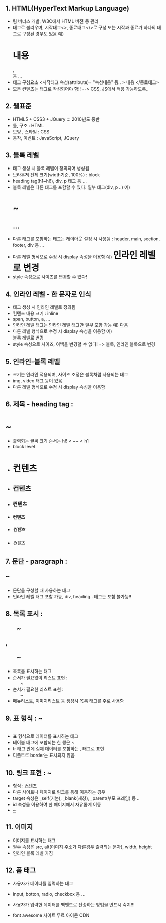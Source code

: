 ## 1. HTML(HyperText Markup Language)
- 팀 버너스 개발, W3C에서 HTML 버전 등 관리
- 태그로 불리우며, 시작태그<>, 종료태그</>로 구성
  또는 시작과 종료가 하나의 태그로 구성된 경우도 있음
  예) <h1>내용</h1>, <br/> 등 ...
- 태그 구성요소
  <시작태그  속성(attribute)= "속성내용" 등.. >  내용 </종료태그>
- 모든 컨텐츠는 태그로 작성되어야 함!! --> CSS, JS에서 적용 가능하도록..

## 2. 웹표준
- HTML5 + CSS3 + JQuery  ::: 2010년도 중반
- 틀, 구조 : HTML
- 모양 , 스타일 : CSS
- 동작, 이벤트 : JavaScript, JQuery

## 3. 블록 레벨
- 태그 생성 시 블록 레벨이 정의되어 생성됨
- 브라우저 전체 크기(width기준, 100%) : block
- heading tag(h1~h6), div, p 태그 등 ...
- 블록 레벨은 다른 태그를 포함할 수 있다. 일부 태그(div, p ..)
  예) <div>
        <h1> ~ <h2>
        ...
      <div>
- 다른 태그를 포함하는 태그는 레이아웃 설정 시 사용됨
    : header, main, section, footer, div 등 ...
- 다른 레벨 형식으로 수정 시 display 속성을 이용함
  예) <h1 style="display: inline"> 인라인 레벨로 변경 </h1> 
- style 속성으로 사이즈를 변경할 수 있다!

## 4. 인라인 레벨 - 한 문자로 인식
- 태그 생성 시 인라인 레벨로 정의됨
- 컨텐츠 내용 크기 : inline
- span, button, a, ...
- 인라인 레벨 태그는 인라인 레벨 태그만 일부 포함 가능
  예) <span> <a href=""> 다음 </a> </span>
- 다른 레벨 형식으로 수정 시 display 속성을 이용함
  예) <span style="display: block"> 블록 레벨로 변경 </span> 
- style 속성으로 사이즈, 여백을 변경할 수 없다! => 블록, 인라인 블록으로 변경

## 5. 인라인-블록 레벨
- 크기는 인라인 적용되며, 사이즈 조정은 블록처럼 사용되는 태그
- img, video 태그 등이 있음
- 다른 레벨 형식으로 수정 시 display 속성을 이용함

## 6. 제목 - heading tag : <h1> ~ </h1>
- 출력되는 글씨 크기 순서는 h6 < ~~ < h1
- block level
- <h1> 컨텐츠 </h1>
- <h2> 컨텐츠 </h2>
- <h3> 컨텐츠 </h3>
- <h4> 컨텐츠 </h4>
- <h5> 컨텐츠 </h5>
- <h6> 컨텐츠 </h6>

## 7. 문단 - paragraph : <p> ~ </p>
- 문단을 구성할 때 사용하는 태그
- 인라인 레벨 태그 포함 가능, div, heading.. 태그는 포함 불가능!!

## 8. 목록 표시 : <ul> ~ </ul>, <ol> ~ </ol>
- 목록을 표시하는 태그
- 순서가 필요없이 리스트 표현 : <ul> ~ </ul>
- 순서가 필요한 리스트 표현 : <ol> ~ </ol>
- 메뉴리스트, 이미지리스트 등 생성시 목록 태그를 주로 사용함

## 9. 표 형식 : <table> ~ </table>
- 표 형식으로 데이터를 표시하는 태그
- 테이블 태그에 포함되는 한 행은 <tr> ~ </tr>
- tr 태그 안에 실제 데이터를 포함하는 <th>, <td> 태그로 표현
- 디폴트로 border는 표시되지 않음

## 10. 링크 표현<Anchor> : <a> ~ </a>
- 형식 : <a href="절대/상대 경로" target=""> 컨텐츠 </a>
- 다른 사이트나 페이지로 링크를 통해 이동하는 경우
- target 속성은 _self(기본), _blank(새창), _parent(부모 프레임) 등 ..
- id 속성을 이용하여 한 페이지에서 자유롭게 이동
- <a href="#아이디"> ~ </a>

## 11. 이미지
- 이미지를 표시하는 태그
- 필수 속성은 src, alt(이미지 주소가 다른경우 출력되는 문자), width, height
- 인라인 블록 레벨 가짐

## 12. 폼 태그
- 사용자가 데이터를 입력하는 태그
- input, botton, radio, checkbox 등 ...
- 사용자가 입력한 데이터를 백엔드로 전송하는 방법을 반드시 숙지!!!

- font awesome 사이트 무료 아이콘 CDN
  <link
   rel="stylesheet"
   href="https://cdnjs.cloudflare.com/ajax/libs/font-awesome/6.5.0/css/all.min.css"
  />



